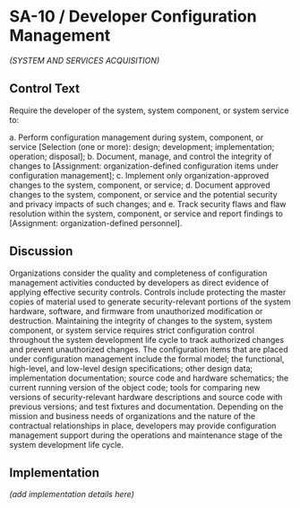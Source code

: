 # SA-10 / Developer Configuration Management

_(SYSTEM AND SERVICES ACQUISITION)_

## Control Text

Require the developer of the system, system component, or system service to:

a. Perform configuration management during system, component, or service [Selection (one or more): design; development; implementation; operation; disposal];
b. Document, manage, and control the integrity of changes to [Assignment: organization-defined configuration items under configuration management];
c. Implement only organization-approved changes to the system, component, or service;
d. Document approved changes to the system, component, or service and the potential security and privacy impacts of such changes; and
e. Track security flaws and flaw resolution within the system, component, or service and report findings to [Assignment: organization-defined personnel].

## Discussion

Organizations consider the quality and completeness of configuration management activities conducted by developers as direct evidence of applying effective security controls. Controls include protecting the master copies of material used to generate security-relevant portions of the system hardware, software, and firmware from unauthorized modification or destruction. Maintaining the integrity of changes to the system, system component, or system service requires strict configuration control throughout the system development life cycle to track authorized changes and prevent unauthorized changes.
The configuration items that are placed under configuration management include the formal model; the functional, high-level, and low-level design specifications; other design data; implementation documentation; source code and hardware schematics; the current running version of the object code; tools for comparing new versions of security-relevant hardware descriptions and source code with previous versions; and test fixtures and documentation. Depending on the mission and business needs of organizations and the nature of the contractual relationships in place, developers may provide configuration management support during the operations and maintenance stage of the system development life cycle.

## Implementation

_(add implementation details here)_
